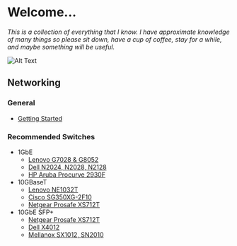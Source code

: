 # Welcome...
_This is a collection of everything that I know. I have approximate knowledge of many things so please sit down, have a cup of coffee, stay for a while, and maybe something will be useful._

![Alt Text](https://media.giphy.com/media/jaq7CPs6tjaIU/giphy.gif)

## Networking

### General
* [Getting Started](resources/networking/networking-guide.pdf)

### Recommended Switches
* 1GbE
  * [Lenovo G7028 & G8052](resources/networking/lenovo-G7028-G8052.pdf)
  * [Dell N2024, N2028, N2128](resources/networking/dell-N2024-N2028-N2128.pdf)
  * [HP Aruba Procurve 2930F](resources/networking/hp-2930F.pdf)
* 10GBaseT
  * [Lenovo NE1032T](resources/networking/lenovo-NE1032T.pdf)
  * [Cisco SG350XG-2F10](resources/networking/cisco-SG350XG.pdf)
  * [Netgear Prosafe XS712T](resources/networking/netgear-XS712T.pdf)
* 10GbE SFP+
  * [Netgear Prosafe XS712T](resources/networking/netgear-XS712T.pdf)
  * [Dell X4012](resources/networking/dell-X4012.pdf)
  * [Mellanox SX1012, SN2010](resources/networking/mellanox-SX1012-SN2010.pdf)